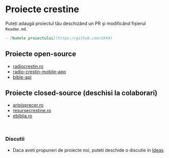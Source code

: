 # Proiecte crestine
Puteți adaugă proiectul tău deschizând un PR și modificând fișierul `Readme.md`.
```md
- [Numele proiectului](https://github.com/XXXX)
```

## Proiecte open-source
- [radiocrestin.ro](https://github.com/radio-crestin/radiocrestin.ro)
- [radio-crestin-mobile-app](https://github.com/radio-crestin/radio-crestin-mobile-app)
- [bible-api](https://github.com/ichthus-soft/bible-api)


## Proiecte closed-source (deschisi la colaborari)
- [aripisprecer.ro](https://www.aripisprecer.ro/contact/)
- [resursecrestine.ro](https://www.resursecrestine.ro/contact)
- [ebiblia.ro](https://www.facebook.com/eBiblia)

  
<br/>

### Discutii
- Daca aveti propuneri de proiecte noi, puteti deschide o discutie in [Ideas](https://github.com/iosifnicolae2/proiecte-opensource-crestine/discussions/new?category=ideas)
